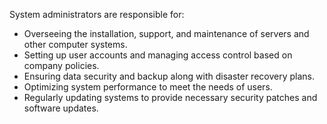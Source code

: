 System administrators are responsible for:
- Overseeing the installation, support, and maintenance of servers and other computer systems.
- Setting up user accounts and managing access control based on company policies.
- Ensuring data security and backup along with disaster recovery plans.
- Optimizing system performance to meet the needs of users.
- Regularly updating systems to provide necessary security patches and software updates.